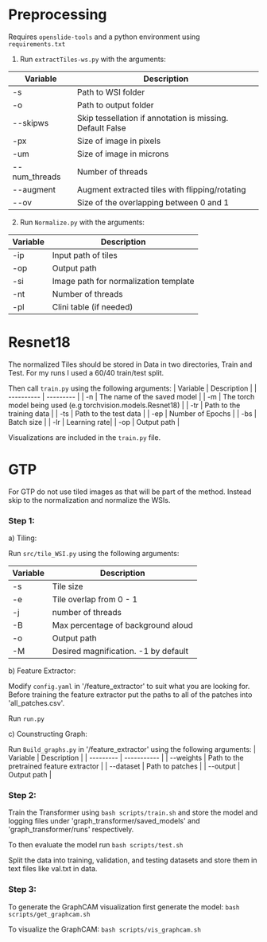 # Preprocessing

Requires `openslide-tools` and a python environment using `requirements.txt`

1. Run `extractTiles-ws.py` with the arguments:

| Variable | Description |
| ----------- | ----------- |
| -s| Path to WSI folder |
| -o | Path to output folder |
| --skipws | Skip tessellation if annotation is missing. Default False|
| -px | Size of image in pixels |
| -um | Size of image in microns |
| --num_threads | Number of threads |
| --augment | Augment extracted tiles with flipping/rotating |
| --ov | Size of the overlapping between 0 and 1 |

2. Run `Normalize.py` with the arguments:

| Variable | Description |
| ------------- | ---------- |
| -ip | Input path of tiles |
| -op | Output path |
| -si | Image path for normalization template |
| -nt | Number of threads |
| -pl | Clini table (if needed) |

# Resnet18

The normalized Tiles should be stored in Data in two directories, Train and Test. For my runs I used a 60/40 train/test split.

Then call `train.py` using the following arguments:
| Variable | Description |
| ---------- | --------- |
| -n | The name of the saved model |
| -m | The torch model being used (e.g torchvision.models.Resnet18) |
| -tr | Path to the training data |
| -ts | Path to the test data |
| -ep | Number of Epochs |
| -bs | Batch size |
| -lr | Learning rate|
| -op | Output path |

Visualizations are included in the `train.py` file.

# GTP

For GTP do not use tiled images as that will be part of the method. Instead skip to the normalization and normalize the WSIs.

### Step 1:

a) Tiling:

Run `src/tile_WSI.py` using the following arguments:

| Variable | Description |
| ---------- | ------------ |
| -s | Tile size |
| -e | Tile overlap from 0 - 1 |
| -j | number of threads |
| -B | Max percentage of background aloud |
| -o | Output path |
| -M | Desired magnification. -1 by default |

b) Feature Extractor:

Modify `config.yaml` in '/feature_extractor' to suit what you are looking for.
Before training the feature extractor put the paths to all of the patches into 'all_patches.csv'.

Run `run.py` 

c) Counstructing Graph:

Run `Build_graphs.py` in '/feature_extractor' using the following arguments:
| Variable | Description |
| --------- | ----------- |
| --weights | Path to the pretrained feature extractor |
| --dataset | Path to patches |
| --output | Output path |

### Step 2:

Train the Transformer using `bash scripts/train.sh` and store the model and logging files under 'graph_transformer/saved_models' and 'graph_transformer/runs' respectively.

To then evaluate the model run `bash scripts/test.sh` 

Split the data into training, validation, and testing datasets and store them in text files like val.txt in data.

### Step 3:

To generate the GraphCAM visualization first generate the model:
`bash scripts/get_graphcam.sh`

To visualize the GraphCAM:
`bash scripts/vis_graphcam.sh`
